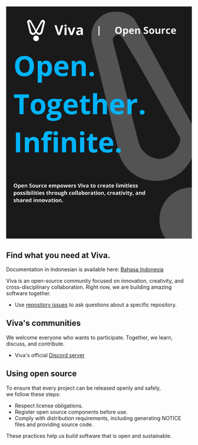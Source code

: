 ![Open Source with Viva](https://github.com/viva-company/.github/blob/main/images/open-with-viva.png)

## Find what you need at Viva.

Documentation in Indonesian is available here: [Bahasa Indonesia](https://github.com/viva-company/.github/blob/main/lang/README.id.md)

Viva is an open-source community focused on innovation, creativity, and cross-disciplinary collaboration. Right now, we are building amazing software together.

 - Use [repository issues](https://docs.github.com/en/issues/tracking-your-work-with-issues/creating-an-issue) to ask questions about a specific repository.

## Viva's communities

We welcome everyone who wants to participate. Together, we learn, discuss, and contribute.

 - Viva's official [Discord server](https://discord.gg/ZhEvrtYmAh)

## Using open source

To ensure that every project can be released openly and safely,  
we follow these steps:

 - Respect license obligations.
 - Register open source components before use.
 - Comply with distribution requirements, including generating NOTICE files and providing source code.

These practices help us build software that is open and sustainable.

